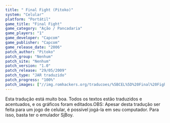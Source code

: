 ```yaml
---
title: " Final Fight (Pitoko)"
system: "Celular"
platform: "Portátil"
game_title: "Final Fight"
game_category: "Ação / Pancadaria"
game_players: "1"
game_developer: "Capcom"
game_publisher: "Capcom"
game_release_date: "2006"
patch_author: "Pitoko"
patch_group: "Nenhum"
patch_site: "Nenhum"
patch_version: "1.0"
patch_release: "29/05/2009"
patch_type: "JAR traduzido"
patch_progress: "100%"
patch_images: ["//img.romhackers.org/traducoes/%5BCEL%5D%20Final%20Fight%20-%20Pitoko%20-%201.png","//img.romhackers.org/traducoes/%5BCEL%5D%20Final%20Fight%20-%20Pitoko%20-%202.png","//img.romhackers.org/traducoes/%5BCEL%5D%20Final%20Fight%20-%20Pitoko%20-%203.png"]
---
```

Esta tradução está muito boa. Todos os textos estão traduzidos e acentuados, e os gráficos foram editados.OBS: Apesar desta tradução ser feita para um jogo de celular, é possível jogá-la em seu computador. Para isso, basta ter o emulador SjBoy.
